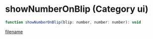 # showNumberOnBlip (Category ui)

```js
function showNumberOnBlip(blip: number, number: number): void
```

[filename](showNumberOnBlip_m.md ':include')